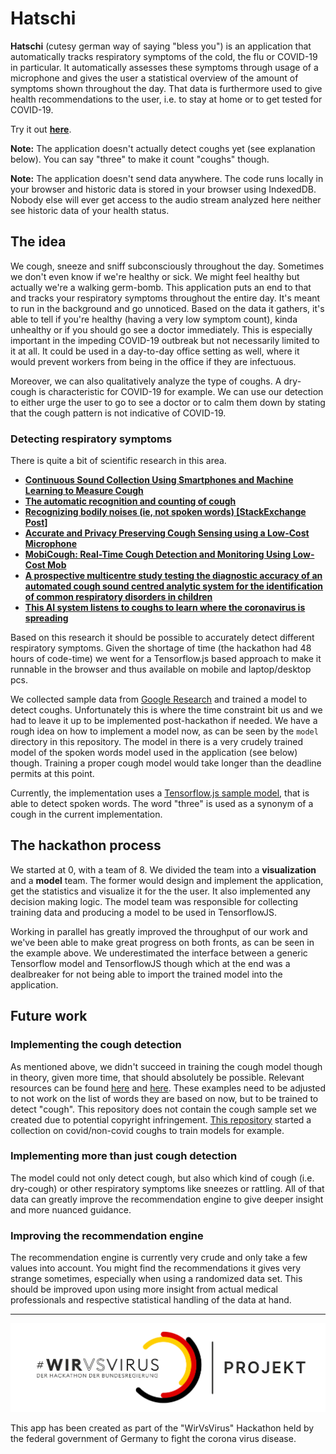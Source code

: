 # Hatschi

**Hatschi** (cutesy german way of saying "bless you") is an application that
automatically tracks respiratory symptoms of the cold, the flu or COVID-19 in
particular. It automatically assesses these symptoms through usage of a
microphone and gives the user a statistical overview of the amount of symptoms
shown throughout the day. That data is furthermore used to give health
recommendations to the user, i.e. to stay at home or to get tested for COVID-19.

Try it out [**here**](https://markusthoemmes.github.io/hatschi/).

**Note:** The application doesn't actually detect coughs yet (see explanation
below). You can say "three" to make it count "coughs" though.

**Note:** The application doesn't send data anywhere. The code runs locally in
your browser and historic data is stored in your browser using IndexedDB. Nobody
else will ever get access to the audio stream analyzed here neither see historic
data of your health status.

## The idea

We cough, sneeze and sniff subconsciously throughout the day. Sometimes we don't
even know if we're healthy or sick. We might feel healthy but actually we're a
walking germ-bomb. This application puts an end to that and tracks your
respiratory symptoms throughout the entire day. It's meant to run in the
background and go unnoticed. Based on the data it gathers, it's able to tell if
you're healthy (having a very low symptom count), kinda unhealthy or if you
should go see a doctor immediately. This is especially important in the impeding
COVID-19 outbreak but not necessarily limited to it at all. It could be used in
a day-to-day office setting as well, where it would prevent workers from being
in the office if they are infectuous.

Moreover, we can also qualitatively analyze the type of coughs. A dry-cough is
characteristic for COVID-19 for example. We can use our detection to either urge
the user to go to see a doctor or to calm them down by stating that the cough
pattern is not indicative of COVID-19.

### Detecting respiratory symptoms

There is quite a bit of scientific research in this area.

- [**Continuous Sound Collection Using Smartphones and Machine Learning to Measure Cough**](https://www.karger.com/Article/FullText/504666)
- [**The automatic recognition and counting of cough**](https://www.ncbi.nlm.nih.gov/pmc/articles/PMC1601963/)
- [**Recognizing bodily noises (ie, not spoken words) [StackExchange Post]**](https://dsp.stackexchange.com/questions/17268/recognizing-bodily-noises-ie-not-spoken-words)
- [**Accurate and Privacy Preserving Cough Sensing using a Low-Cost Microphone**](https://ubicomplab.cs.washington.edu/pdfs/accurate-and.pdf)
- [**MobiCough: Real-Time Cough Detection and Monitoring Using Low-Cost Mob**](https://link.springer.com/chapter/10.1007/978-3-662-49381-6_29)
- [**A prospective multicentre study testing the diagnostic accuracy of an automated cough sound centred analytic system for the identification of common respiratory disorders in children**](https://respiratory-research.biomedcentral.com/articles/10.1186/s12931-019-1046-6)
- [**This AI system listens to coughs to learn where the coronavirus is spreading**](https://thenextweb.com/neural/2020/03/20/this-ai-system-listens-to-coughs-to-learn-where-the-coronavirus-is-spreading/)

Based on this research it should be possible to accurately detect different
respiratory symptoms. Given the shortage of time (the hackathon had 48 hours of
code-time) we went for a Tensorflow.js based approach to make it runnable in the
browser and thus available on mobile and laptop/desktop pcs.

We collected sample data from
[Google Research](https://research.google.com/audioset/dataset/cough.html) and
trained a model to detect coughs. Unfortunately this is where the time
constraint bit us and we had to leave it up to be implemented post-hackathon if
needed. We have a rough idea on how to implement a model now, as can be seen by
the `model` directory in this repository. The model in there is a very crudely
trained model of the spoken words model used in the application (see below)
though. Training a proper cough model would take longer than the deadline
permits at this point.

Currently, the implementation uses a
[Tensorflow.js sample model](https://codelabs.developers.google.com/codelabs/tensorflowjs-audio-codelab/index.html),
that is able to detect spoken words. The word "three" is used as a synonym of a
cough in the current implementation.

## The hackathon process

We started at 0, with a team of 8. We divided the team into a **visualization**
and a **model** team. The former would design and implement the application, get
the statistics and visualize it for the the user. It also implemented any
decision making logic. The model team was responsible for collecting training
data and producing a model to be used in TensorflowJS.

Working in parallel has greatly improved the throughput of our work and we've
been able to make great progress on both fronts, as can be seen in the example
above. We underestimated the interface between a generic Tensorflow model and
TensorflowJS though which at the end was a dealbreaker for not being able to
import the trained model into the application.

## Future work

### Implementing the cough detection

As mentioned above, we didn't succeed in training the cough model though in
theory, given more time, that should absolutely be possible. Relevant resources
can be found
[here](https://github.com/tensorflow/tfjs-models/tree/master/speech-commands/training/browser-fft)
and [here](https://github.com/caisq/tfjs-dump/tree/master/speech-command). These
examples need to be adjusted to not work on the list of words they are based on
now, but to be trained to detect "cough". This repository does not contain the
cough sample set we created due to potential copyright infringement.
[This repository](https://github.com/hernanmd/COVID-19-train-audio) started a
collection on covid/non-covid coughs to train models for example.

### Implementing more than just cough detection

The model could not only detect cough, but also which kind of cough (i.e.
dry-cough) or other respiratory symptoms like sneezes or rattling. All of that
data can greatly improve the recommendation engine to give deeper insight and
more nuanced guidance.

### Improving the recommendation engine

The recommendation engine is currently very crude and only take a few values
into account. You might find the recommendations it gives very strange
sometimes, especially when using a randomized data set. This should be improved
upon using more insight from actual medical professionals and respective
statistical handling of the data at hand.

---

![](css/wvsv.png)

This app has been created as part of the "WirVsVirus" Hackathon held by the
federal government of Germany to fight the corona virus disease.
